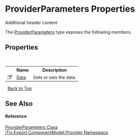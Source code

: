# ProviderParameters Properties
Additional header content 

The <a href="T_iTin_Export_ComponentModel_Provider_ProviderParameters">ProviderParameters</a> type exposes the following members.


## Properties
&nbsp;<table><tr><th></th><th>Name</th><th>Description</th></tr><tr><td>![Public property](media/pubproperty.gif "Public property")</td><td><a href="P_iTin_Export_ComponentModel_Provider_ProviderParameters_Data">Data</a></td><td>
Gets or sets the data.</td></tr></table>&nbsp;
<a href="#providerparameters-properties">Back to Top</a>

## See Also


#### Reference
<a href="T_iTin_Export_ComponentModel_Provider_ProviderParameters">ProviderParameters Class</a><br /><a href="N_iTin_Export_ComponentModel_Provider">iTin.Export.ComponentModel.Provider Namespace</a><br />